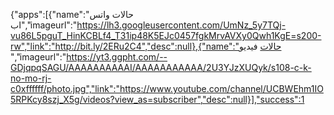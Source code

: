 {"apps":[{"name":"حالات واتس اب","imageurl":"https://lh3.googleusercontent.com/UmNz_5y7TQj-vu86L5pguT_HinKCBLf4_T31ip48K5EJc0457fgkMrvAVXy0Qwh1KgE=s200-rw","link":"http://bit.ly/2ERu2C4","desc":null},{"name":"حالات فيديو
 ","imageurl":"https://yt3.ggpht.com/--GDjqpqSAGU/AAAAAAAAAAI/AAAAAAAAAAA/2U3YJzXUQyk/s108-c-k-no-mo-rj-c0xffffff/photo.jpg","link":"https://www.youtube.com/channel/UCBWEhm1IO5RPKcy8szj_X5g/videos?view_as=subscriber","desc":null}],"success":1
